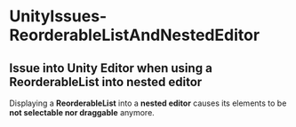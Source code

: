 # UnityIssues-ReorderableListAndNestedEditor
## Issue into Unity Editor when using a **ReorderableList** into nested editor
Displaying a **ReorderableList** into a **nested editor** causes its elements to be **not selectable nor draggable** anymore.
